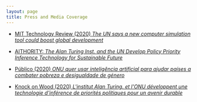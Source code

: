 ```yaml
---
layout: page
title: Press and Media Coverage
---
```



* <a target="_blank" rel="noopener noreferrer" href="https://www.technologyreview.com/2020/05/29/1002404/united-nations-computer-agents-simulation-boost-global-sustainable-development-goals">MIT Technology Review (2020) <i>The UN says a new computer simulation tool could boost global development</i></a>


* <a target="_blank" rel="noopener noreferrer" href="https://www.aithority.com/computing/govtech/the-alan-turing-inst-and-the-un-develop-policy-priority-inference">AITHORITY: <i>The Alan Turing Inst. and the UN Develop Policy Priority Inference Technology for Sustainable Future</i></a>


* <a target="_blank" rel="noopener noreferrer" href="https://www.publico.pt/2020/06/03/tecnologia/noticia/onu-quer-usar-inteligencia-artificial-ajudar-paises-combater-pobreza-desigualdade-genero-1919163">Público (2020) <i>ONU quer usar inteligência artificial para ajudar países a combater pobreza e desigualdade de género</i></a>


* <a target="_blank" rel="noopener noreferrer" href="http://knock-on-wood.over-blog.com/2020/06/the-united-nations-un-has-partnered-with-the-alan-turing-institute-to-create-a-novel-approach-towards-sustainable-economics-using-po">Knock on Wood (2020) <i>L'institut Alan Turing. et l'ONU développent une technologie d'inférence de priorités politiques pour un avenir durable</i></a>

